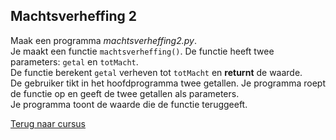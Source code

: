 ## Machtsverheffing 2

Maak een programma _machtsverheffing2.py_.\
Je maakt een functie `machtsverheffing()`. De functie heeft twee
parameters: `getal` en `totMacht`.\
De functie berekent `getal` verheven tot `totMacht` en **returnt** de
waarde.\
De gebruiker tikt in het hoofdprogramma twee getallen. Je programma
roept de functie op en geeft de twee getallen als parameters.\
Je programma toont de waarde die de functie teruggeeft.

[Terug naar cursus](/22_functiesmetreturn.html)